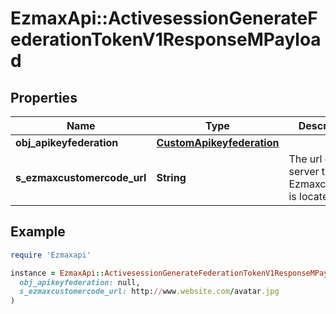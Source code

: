 # EzmaxApi::ActivesessionGenerateFederationTokenV1ResponseMPayload

## Properties

| Name | Type | Description | Notes |
| ---- | ---- | ----------- | ----- |
| **obj_apikeyfederation** | [**CustomApikeyfederation**](CustomApikeyfederation.md) |  |  |
| **s_ezmaxcustomercode_url** | **String** | The url of the server the Ezmaxcustomer is located |  |

## Example

```ruby
require 'Ezmaxapi'

instance = EzmaxApi::ActivesessionGenerateFederationTokenV1ResponseMPayload.new(
  obj_apikeyfederation: null,
  s_ezmaxcustomercode_url: http://www.website.com/avatar.jpg
)
```

